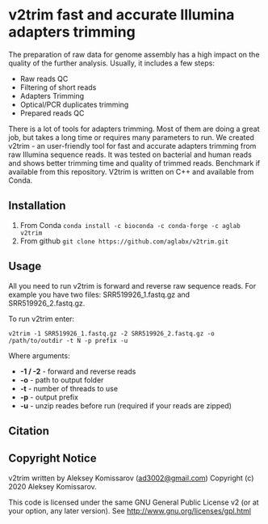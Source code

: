 # v2trim fast and accurate Illumina adapters trimming

The preparation of raw data for genome assembly has a high impact on the quality of the further analysis.
Usually, it includes a few steps:
* Raw reads QC
* Filtering of short reads
* Adapters Trimming 
* Optical/PCR duplicates trimming
* Prepared reads QC

There is a lot of tools for adapters trimming. Most of them are doing a great job, but takes a long time or requires many parameters to run. We created v2trim - an user-friendly tool for fast and accurate adapters trimming from raw Illumina sequence reads. It was tested on bacterial and human reads and shows better trimming time and quality of trimmed reads. Benchmark if available from this repository. V2trim is written on C++ and available from Conda.

## Installation
1. From Conda 
`conda install -c bioconda -c conda-forge -c aglab v2trim`
2. From github
`git clone https://github.com/aglabx/v2trim.git`

## Usage
All you need to run v2trim is forward and reverse raw sequence reads. For example you have two files: SRR519926_1.fastq.gz and SRR519926_2.fastq.gz.

To run v2trim enter:
```
v2trim -1 SRR519926_1.fastq.gz -2 SRR519926_2.fastq.gz -o /path/to/outdir -t N -p prefix -u
```

Where arguments:
* **-1 / -2** - forward and reverse reads
* **-o** - path to output folder
* **-t** - number of threads to use
* **-p** - output prefix
* **-u** - unzip reades before run (required if your reads are zipped)

## Citation

## Copyright Notice

v2trim written by Aleksey Komissarov (ad3002@gmail.com)
Copyright (c) 2020 Aleksey Komissarov. 

This code is licensed under the same GNU General Public License v2
(or at your option, any later version).  See
http://www.gnu.org/licenses/gpl.html
